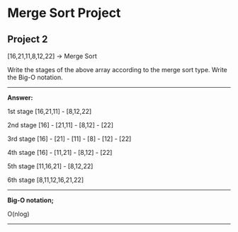 # **Merge Sort Project**

## **Project 2**

[16,21,11,8,12,22] -> Merge Sort

Write the stages of the above array according to the merge sort type.
Write the Big-O notation.

---

**Answer:**

1st stage [16,21,11] - [8,12,22]

2nd stage [16] - [21,11] - [8,12] - [22]

3rd stage [16] - [21] - [11] - [8] - [12] - [22]

4th stage [16] - [11,21] - [8,12] - [22]

5th stage [11,16,21] - [8,12,22]

6th stage [8,11,12,16,21,22]

---

**Big-O notation;**

O(nlog)

---
